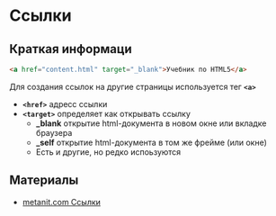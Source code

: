 # Ссылки

## Краткая информаци

```html
<a href="content.html" target="_blank">Учебник по HTML5</a>
```

Для создания ссылок на другие страницы используется тег **`<a>`**

- **`<href>`** адресс ссылки
- **`<target>`** определяет как открывать ссылку
  - **_blank** открытие html-документа в новом окне или вкладке браузера
  - **_self** открытие html-документа в том же фрейме (или окне)
  - Есть и другие, но редко испоьзуются

## Материалы

- [metanit.com Ссылки](https://metanit.com/web/html5/2.9.php)
